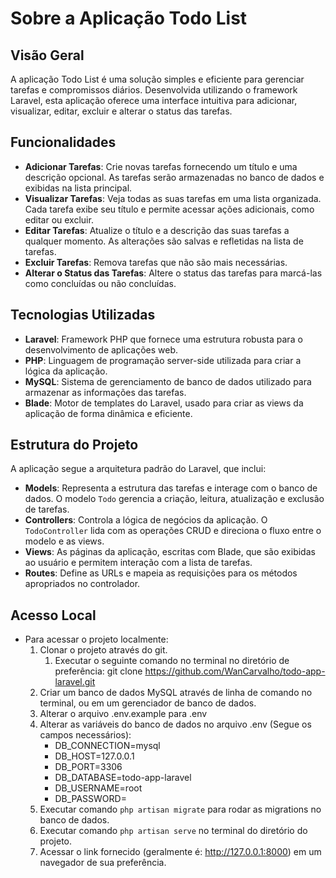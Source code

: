 # Sobre a Aplicação Todo List

## Visão Geral

A aplicação Todo List é uma solução simples e eficiente para gerenciar tarefas e compromissos diários. Desenvolvida utilizando o framework Laravel, esta aplicação oferece uma interface intuitiva para adicionar, visualizar, editar, excluir e alterar o status das tarefas.

## Funcionalidades

- **Adicionar Tarefas**: Crie novas tarefas fornecendo um título e uma descrição opcional. As tarefas serão armazenadas no banco de dados e exibidas na lista principal.
- **Visualizar Tarefas**: Veja todas as suas tarefas em uma lista organizada. Cada tarefa exibe seu título e permite acessar ações adicionais, como editar ou excluir.
- **Editar Tarefas**: Atualize o título e a descrição das suas tarefas a qualquer momento. As alterações são salvas e refletidas na lista de tarefas.
- **Excluir Tarefas**: Remova tarefas que não são mais necessárias.
- **Alterar o Status das Tarefas**: Altere o status das tarefas para marcá-las como concluídas ou não concluídas.

## Tecnologias Utilizadas

- **Laravel**: Framework PHP que fornece uma estrutura robusta para o desenvolvimento de aplicações web.
- **PHP**: Linguagem de programação server-side utilizada para criar a lógica da aplicação.
- **MySQL**: Sistema de gerenciamento de banco de dados utilizado para armazenar as informações das tarefas.
- **Blade**: Motor de templates do Laravel, usado para criar as views da aplicação de forma dinâmica e eficiente.

## Estrutura do Projeto

A aplicação segue a arquitetura padrão do Laravel, que inclui:

- **Models**: Representa a estrutura das tarefas e interage com o banco de dados. O modelo `Todo` gerencia a criação, leitura, atualização e exclusão de tarefas.
- **Controllers**: Controla a lógica de negócios da aplicação. O `TodoController` lida com as operações CRUD e direciona o fluxo entre o modelo e as views.
- **Views**: As páginas da aplicação, escritas com Blade, que são exibidas ao usuário e permitem interação com a lista de tarefas.
- **Routes**: Define as URLs e mapeia as requisições para os métodos apropriados no controlador.

## Acesso Local

- Para acessar o projeto localmente: 
    1. Clonar o projeto através do git.
        1. Executar o seguinte comando no terminal no diretório de preferência: git clone https://github.com/WanCarvalho/todo-app-laravel.git 
    1. Criar um banco de dados MySQL através de linha de comando no terminal, ou em um gerenciador de banco de dados.
    1. Alterar o arquivo .env.example para .env
    1. Alterar as variáveis do banco de dados no arquivo .env (Segue os campos necessários):
        - DB_CONNECTION=mysql
        - DB_HOST=127.0.0.1
        - DB_PORT=3306
        - DB_DATABASE=todo-app-laravel
        - DB_USERNAME=root
        - DB_PASSWORD=
    1. Executar comando ```php artisan migrate``` para rodar as migrations no banco de dados.
    1. Executar comando ```php artisan serve``` no terminal do diretório do projeto.
    1. Acessar o link fornecido (geralmente é: http://127.0.0.1:8000) em um navegador de sua preferência.
